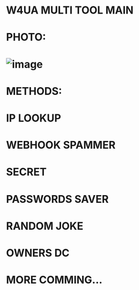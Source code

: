 # W4UA MULTI TOOL MAIN

# PHOTO:
# ![image](https://github.com/user-attachments/assets/05d7e4f7-da90-4df0-bfae-1bf6078e3449)


# METHODS:
# IP LOOKUP
# WEBHOOK SPAMMER
# SECRET
# PASSWORDS SAVER
# RANDOM JOKE
# OWNERS DC

# MORE COMMING...
